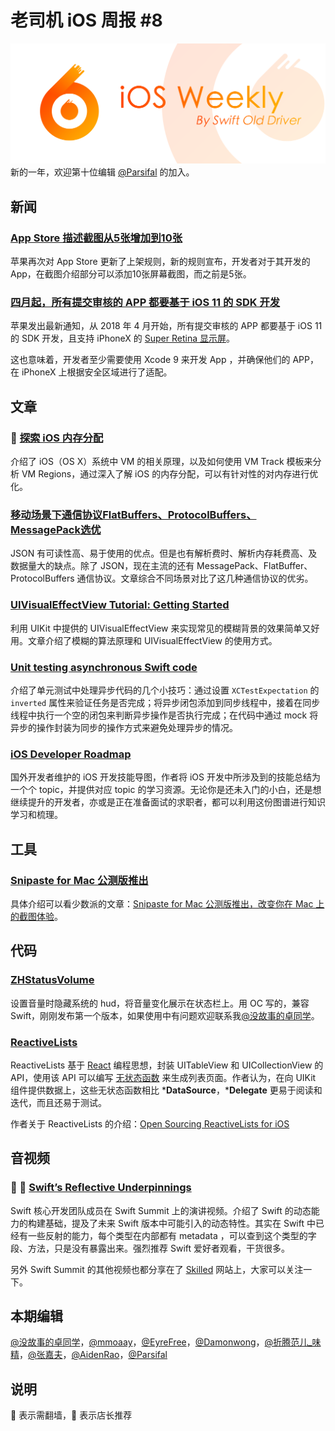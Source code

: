 # 老司机 iOS 周报 #8

![ios-weekly](../assets/ios-weekly.png)
新的一年，欢迎第十位编辑 [@Parsifal](https://weibo.com/parsifalchang) 的加入。

## 新闻

### [App Store 描述截图从5张增加到10张](http://app.techweb.com.cn/ios/2018-02-23/2639654.shtml)

苹果再次对 App Store 更新了上架规则，新的规则宣布，开发者对于其开发的 App，在截图介绍部分可以添加10张屏幕截图，而之前是5张。

### [四月起，所有提交审核的 APP 都要基于 iOS 11 的 SDK 开发](https://developer.apple.com/news/?id=02152018a)

苹果发出最新通知，从 2018 年 4 月开始，所有提交审核的 APP 都要基于 iOS 11 的 SDK 开发，且支持 iPhoneX 的 [Super Retina 显示屏](https://support.apple.com/en-om/HT208191)。

这也意味着，开发者至少需要使用 Xcode 9 来开发 App ，并确保他们的 APP，在 iPhoneX 上根据安全区域进行了适配。

## 文章

### 🌟 [探索 iOS 内存分配](https://juejin.im/post/5a5e13c45188257327399e19)

介绍了 iOS（OS X）系统中 VM 的相关原理，以及如何使用 VM Track 模板来分析 VM Regions，通过深入了解 iOS 的内存分配，可以有针对性的对内存进行优化。

### [移动场景下通信协议FlatBuffers、ProtocolBuffers、MessagePack选优](https://www.jianshu.com/p/987c4d16c48b)

JSON 有可读性高、易于使用的优点。但是也有解析费时、解析内存耗费高、及数据量大的缺点。除了 JSON，现在主流的还有 MessagePack、FlatBuffer、ProtocolBuffers 通信协议。文章综合不同场景对比了这几种通信协议的优劣。

### [UIVisualEffectView Tutorial: Getting Started](https://www.raywenderlich.com/178486/uivisualeffectview-tutorial-getting-started)

利用 UIKit 中提供的 UIVisualEffectView 来实现常见的模糊背景的效果简单又好用。文章介绍了模糊的算法原理和 UIVisualEffectView 的使用方式。

### [Unit testing asynchronous Swift code](https://www.swiftbysundell.com/posts/unit-testing-asynchronous-swift-code)

介绍了单元测试中处理异步代码的几个小技巧：通过设置 `XCTestExpectation` 的 `inverted` 属性来验证任务是否完成；将异步闭包添加到同步线程中，接着在同步线程中执行一个空的闭包来判断异步操作是否执行完成；在代码中通过 mock 将异步的操作封装为同步的操作方式来避免处理异步的情况。

### [iOS Developer Roadmap](https://medium.com/ios-os-x-development/ios-developer-roadmap-c9a24f413457)

国外开发者维护的 iOS 开发技能导图，作者将 iOS 开发中所涉及到的技能总结为一个个 topic，并提供对应 topic 的学习资源。无论你是还未入门的小白，还是想继续提升的开发者，亦或是正在准备面试的求职者，都可以利用这份图谱进行知识学习和梳理。

## 工具

### [Snipaste for Mac 公测版推出](https://zh.snipaste.com/index.html)

具体介绍可以看少数派的文章：[Snipaste for Mac 公测版推出，改变你在 Mac 上的截图体验](https://zhuanlan.zhihu.com/p/31898041)。

## 代码

### [ZHStatusVolume](https://github.com/lacklock/ZHStatusVolume)

设置音量时隐藏系统的 hud，将音量变化展示在状态栏上。用 OC 写的，兼容 Swift，刚刚发布第一个版本，如果使用中有问题欢迎联系我[@没故事的卓同学](https://weibo.com/1926303682/profile)。

### [ReactiveLists](https://github.com/plangrid/ReactiveLists)

ReactiveLists 基于 [React](https://reactjs.org/) 编程思想，封装 UITableView 和 UICollectionView 的 API，使用该 API 可以编写 [无状态函数](https://facebook.github.io/react/docs/reusable-components.html#stateless-functions) 来生成列表页面。作者认为，在向 UIKit 组件提供数据上，这些无状态函数相比 ***DataSource**，***Delegate** 更易于阅读和迭代，而且还易于测试。

作者关于 ReactiveLists 的介绍：[Open Sourcing ReactiveLists for iOS](https://medium.com/plangrid-technology/open-sourcing-reactivelists-for-ios-3abdf41b770a)

## 音视频

### 🚧 🌟 [Swift’s Reflective Underpinnings](https://www.skilled.io/u/swiftsummit/swift-s-reflective-underpinnings-joe-groff)

Swift 核心开发团队成员在 Swift Summit 上的演讲视频。介绍了 Swift 的动态能力的构建基础，提及了未来 Swift 版本中可能引入的动态特性。其实在 Swift 中已经有一些反射的能力，每个类型在内部都有 metadata ，可以查到这个类型的字段、方法，只是没有暴露出来。强烈推荐 Swift 爱好者观看，干货很多。

另外 Swift Summit 的其他视频也都分享在了 [Skilled](https://www.skilled.io) 网站上，大家可以关注一下。

## 本期编辑

[@没故事的卓同学](https://weibo.com/1926303682/profile)，[@mmoaay](https://weibo.com/u/1302422271)，[@EyreFree](https://weibo.com/eyrefree777)，[@Damonwong](https://weibo.com/damonone)，[@折腾范儿_味精](http://weibo.com/agvicking)，[@张嘉夫](https://weibo.com/2949394297)，[@AidenRao](https://weibo.com/AidenRao)，[@Parsifal](https://weibo.com/parsifalchang)

## 说明

🚧 表示需翻墙，🌟 表示店长推荐
